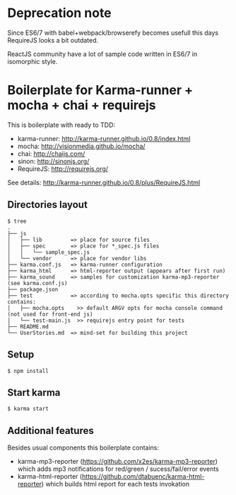 
Deprecation note
================

Since ES6/7 with babel+webpack/browserefy becomes usefull this days RequireJS looks a bit outdated.

ReactJS community have a lot of sample code written in ES6/7 in isomorphic style.


Boilerplate for Karma-runner + mocha + chai + requirejs
=======================================================

This is boilerplate with ready to TDD:
 * karma-runner: http://karma-runner.github.io/0.8/index.html
 * mocha: http://visionmedia.github.io/mocha/
 * chai: http://chaijs.com/
 * sinon: http://sinonjs.org/
 * RequireJS: http://requirejs.org/

See details: http://karma-runner.github.io/0.8/plus/RequireJS.html

## Directories layout

    $ tree
    .
    ├── js
    │   ├── lib         => place for source files
    │   ├── spec        => place for *_spec.js files
    │   │   └── sample_spec.js
    │   └── vendor      => place for vendor libs
    ├── karma.conf.js   => karma-runner configuration
    ├── karma_html      => html-reporter output (appears after first run)
    ├── karma_sound     => samples for customization karma-mp3-reporter (see karma.conf.js)
    ├── package.json
    ├── test            => according to mocha.opts specific this directory contains:
    │   ├── mocha.opts    >> default ARGV opts for mocha console command (not used for front-end js)
    │   └── test-main.js  >> requirejs entry point for tests
    ├── README.md
    └── UserStories.md  => mind-set for building this project

## Setup

    $ npm install

## Start karma

    $ karma start

## Additional features

Besides usual components this boilerplate contains:
 * karma-mp3-reporter (https://github.com/x2es/karma-mp3-reporter) which adds mp3 notifications for red/green / sucess/fail/error events
 * karma-html-reporter (https://github.com/dtabuenc/karma-html-reporter) which builds html report for each tests invokation


